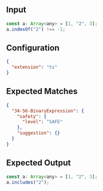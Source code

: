 
## Input
```javascript input
const a: Array<any> = [1, "2", 3];
a.indexOf("2") !== -1;
```

## Configuration
```json configuration
{
  "extension": "ts"
}
```

## Expected Matches
```json expected matches
{
  "34-56-BinaryExpression": {
    "safety": {
      "level": "SAFE"
    },
    "suggestion": {}
  }
}
```

## Expected Output
```javascript expected output
const a: Array<any> = [1, "2", 3];
a.includes("2");
```
